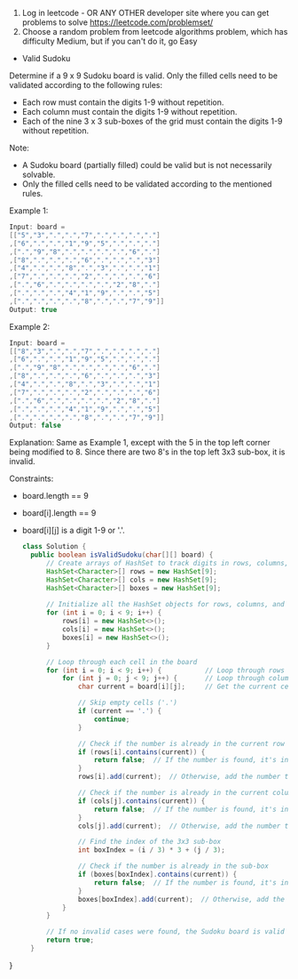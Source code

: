1. Log in leetcode - OR ANY OTHER developer site where you can get problems to solve
https://leetcode.com/problemset/
2. Choose a random problem from leetcode algorithms problem, which has difficulty Medium, but if you can't do it, go Easy

* Valid Sudoku

Determine if a 9 x 9 Sudoku board is valid. Only the filled cells need to be validated according to the following rules:
* Each row must contain the digits 1-9 without repetition.
* Each column must contain the digits 1-9 without repetition.
* Each of the nine 3 x 3 sub-boxes of the grid must contain the digits 1-9 without repetition.

Note:

* A Sudoku board (partially filled) could be valid but is not necessarily solvable.
* Only the filled cells need to be validated according to the mentioned rules.
 

Example 1:
```java
Input: board = 
[["5","3",".",".","7",".",".",".","."]
,["6",".",".","1","9","5",".",".","."]
,[".","9","8",".",".",".",".","6","."]
,["8",".",".",".","6",".",".",".","3"]
,["4",".",".","8",".","3",".",".","1"]
,["7",".",".",".","2",".",".",".","6"]
,[".","6",".",".",".",".","2","8","."]
,[".",".",".","4","1","9",".",".","5"]
,[".",".",".",".","8",".",".","7","9"]]
Output: true
```
Example 2:

```java
Input: board = 
[["8","3",".",".","7",".",".",".","."]
,["6",".",".","1","9","5",".",".","."]
,[".","9","8",".",".",".",".","6","."]
,["8",".",".",".","6",".",".",".","3"]
,["4",".",".","8",".","3",".",".","1"]
,["7",".",".",".","2",".",".",".","6"]
,[".","6",".",".",".",".","2","8","."]
,[".",".",".","4","1","9",".",".","5"]
,[".",".",".",".","8",".",".","7","9"]]
Output: false
```
Explanation: Same as Example 1, except with the 5 in the top left corner being modified to 8. Since there are two 8's in the top left 3x3 sub-box, it is invalid.

Constraints:
* board.length == 9
* board[i].length == 9
* board[i][j] is a digit 1-9 or '.'.


  ```java
  class Solution {
    public boolean isValidSudoku(char[][] board) {
        // Create arrays of HashSet to track digits in rows, columns, and 3x3 sub-boxes
        HashSet<Character>[] rows = new HashSet[9];
        HashSet<Character>[] cols = new HashSet[9];
        HashSet<Character>[] boxes = new HashSet[9];
        
        // Initialize all the HashSet objects for rows, columns, and sub-boxes
        for (int i = 0; i < 9; i++) {
            rows[i] = new HashSet<>();
            cols[i] = new HashSet<>();
            boxes[i] = new HashSet<>();
        }

        // Loop through each cell in the board
        for (int i = 0; i < 9; i++) {           // Loop through rows
            for (int j = 0; j < 9; j++) {       // Loop through columns
                char current = board[i][j];     // Get the current cell value

                // Skip empty cells ('.')
                if (current == '.') {
                    continue;
                }

                // Check if the number is already in the current row
                if (rows[i].contains(current)) {
                    return false;  // If the number is found, it's invalid
                }
                rows[i].add(current);  // Otherwise, add the number to the row set

                // Check if the number is already in the current column
                if (cols[j].contains(current)) {
                    return false;  // If the number is found, it's invalid
                }
                cols[j].add(current);  // Otherwise, add the number to the column set

                // Find the index of the 3x3 sub-box
                int boxIndex = (i / 3) * 3 + (j / 3);

                // Check if the number is already in the sub-box
                if (boxes[boxIndex].contains(current)) {
                    return false;  // If the number is found, it's invalid
                }
                boxes[boxIndex].add(current);  // Otherwise, add the number to the box set
            }
        }

        // If no invalid cases were found, the Sudoku board is valid
        return true;
    }
}
```










